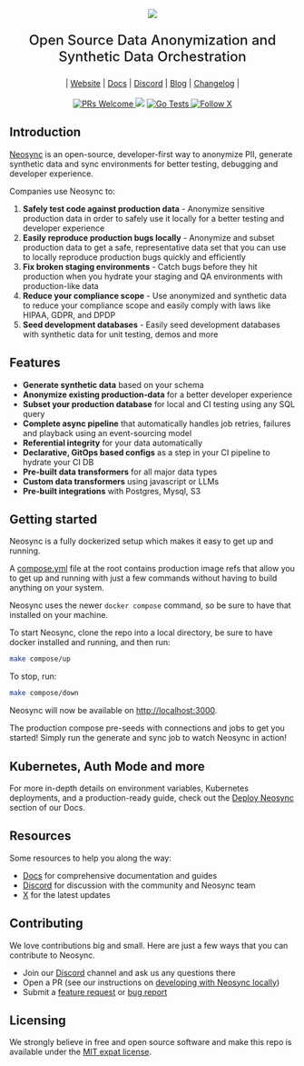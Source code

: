 <p align="center">
  <!-- <img alt="neosyncbanner" src="https://assets.nucleuscloud.com/neosync/docs/neosync-header.svg" > -->
  <picture>
  <source
    srcset="https://assets.nucleuscloud.com/neosync/docs/neosync-header.svg"
    media="(prefers-color-scheme: light)"
  />
  <source
    srcset="https://assets.nucleuscloud.com/neosync/docs/neosync-header-dark.svg"
    media="(prefers-color-scheme: dark), (prefers-color-scheme: no-preference)"
  />
  <img src="https://github-readme-stats.vercel.app/api?username=anuraghazra&show_icons=true" />
</picture>
</p>

<p align="center" style="font-size: 24px;font-weight: 500;">
Open Source Data Anonymization and Synthetic Data Orchestration
<p>

<div align='center'>
 | <a href="https://www.neosync.dev">Website</a>
 | <a href="https://docs.neosync.dev">Docs</a>
 | <a href="https://discord.com/invite/MFAMgnp4HF">Discord</a>
 | <a href="https://www.neosync.dev/blog">Blog</a>
 | <a href="https://docs.neosync.dev/changelog">Changelog</a>
 |
</div>

 <br>

<div align="center">
  <a href='https://makeapullrequest.com'>
    <img alt='PRs Welcome' src='https://img.shields.io/badge/PRs-welcome-brightgreen.svg?style=shields'/>
  </a>
  <img src="https://img.shields.io/github/license/lightdash/lightdash" />
  <!-- <a href="https://codecov.io/gh/nucleuscloud/neosync">
    <img alt="CodeCov" src="https://codecov.io/gh/nucleuscloud/neosync/graph/badge.svg?token=A35QDLRU04"/>
    </a> -->
  <a href="https://github.com/nucleuscloud/neosync/actions/workflows/go.yml/">
    <img alt="Go Tests" src="https://github.com/nucleuscloud/neosync/actions/workflows/go.yml/badge.svg"/>
  </a>
  <a href="https://x.com/neosynccloud">
    <img alt="Follow X" src="https://img.shields.io/twitter/follow/neosynccloud?label=Follow"/>
  </a>
</div>

## Introduction

[Neosync](https://www.neosync.dev) is an open-source, developer-first way to anonymize PII, generate synthetic data and sync environments for better testing, debugging and developer experience.

Companies use Neosync to:

1. **Safely test code against production data** - Anonymize sensitive production data in order to safely use it locally for a better testing and developer experience
2. **Easily reproduce production bugs locally** - Anonymize and subset production data to get a safe, representative data set that you can use to locally reproduce production bugs quickly and efficiently
3. **Fix broken staging environments** - Catch bugs before they hit production when you hydrate your staging and QA environments with production-like data
4. **Reduce your compliance scope** - Use anonymized and synthetic data to reduce your compliance scope and easily comply with laws like HIPAA, GDPR, and DPDP
5. **Seed development databases** - Easily seed development databases with synthetic data for unit testing, demos and more

## Features

- **Generate synthetic data** based on your schema
- **Anonymize existing production-data** for a better developer experience
- **Subset your production database** for local and CI testing using any SQL query
- **Complete async pipeline** that automatically handles job retries, failures and playback using an event-sourcing model
- **Referential integrity** for your data automatically
- **Declarative, GitOps based configs** as a step in your CI pipeline to hydrate your CI DB
- **Pre-built data transformers** for all major data types
- **Custom data transformers** using javascript or LLMs
- **Pre-built integrations** with Postgres, Mysql, S3

## Getting started

Neosync is a fully dockerized setup which makes it easy to get up and running.

A [compose.yml](./compose.yml) file at the root contains production image refs that allow you to get up and running with just a few commands without having to build anything on your system.

Neosync uses the newer `docker compose` command, so be sure to have that installed on your machine.

To start Neosync, clone the repo into a local directory, be sure to have docker installed and running, and then run:

```sh
make compose/up
```

To stop, run:

```sh
make compose/down
```

Neosync will now be available on [http://localhost:3000](http://localhost:3000).

The production compose pre-seeds with connections and jobs to get you started! Simply run the generate and sync job to watch Neosync in action!

## Kubernetes, Auth Mode and more

For more in-depth details on environment variables, Kubernetes deployments, and a production-ready guide, check out the [Deploy Neosync](https://docs.neosync.dev/deploy/introduction) section of our Docs.

## Resources

Some resources to help you along the way:

- [Docs](https://docs.neosync.dev) for comprehensive documentation and guides
- [Discord](https://discord.com/invite/MFAMgnp4HF) for discussion with the community and Neosync team
- [X](https://x.com/neosynccloud) for the latest updates

## Contributing

We love contributions big and small. Here are just a few ways that you can contribute to Neosync.

- Join our [Discord](https://discord.com/invite/MFAMgnp4HF) channel and ask us any questions there
- Open a PR (see our instructions on [developing with Neosync locally](https://docs.neosync.dev/guides/neosync-local-dev))
- Submit a [feature request](https://github.com/nucleuscloud/neosync/issues/new?assignees=&labels=enhancement%2C+feature&template=feature_request.md) or [bug report](https://github.com/nucleuscloud/neosync/issues/new?assignees=&labels=bug&template=bug_report.md)

## Licensing

We strongly believe in free and open source software and make this repo is available under the [MIT expat license](./LICENSE.md).
